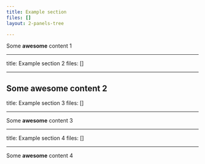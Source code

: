 ```yaml
---
title: Example section
files: []
layout: 2-panels-tree

---
```

Some **awesome** content 1

---
title: Example section 2
files: []

---
Some **awesome** content 2
---
title: Example section 3
files: []

---
Some **awesome** content 3

---
title: Example section 4
files: []

---
Some **awesome** content 4

